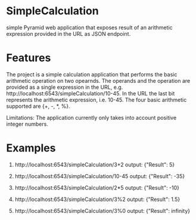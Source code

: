 # SimpleCalculation

simple Pyramid web application that exposes result of an arithmetic expression provided in the URL as JSON endpoint.

# Features

The project is a simple calculation application that performs the basic arithmetic operation on two opearnds. The operands and the operation are provided as a single expression in the URL, e.g. http://localhost:6543/simpleCalculation/10-45. In the URL the last bit represents the arithmetic expression, i.e. 10-45. The four basic arithmetic supported are {+, -, *, %}. 

Limitations: The application currently only takes into account positive integer numbers.
 
 # Examples
 
 1. http://localhost:6543/simpleCalculation/3+2   output: {"Result": 5}
 
 2. http://localhost:6543/simpleCalculation/10-45   output: {"Result": -35}
 
 3. http://localhost:6543/simpleCalculation/2*5   output: {"Result": -10}
 
 4. http://localhost:6543/simpleCalculation/3%2   output: {"Result": 1.5}
 
 5. http://localhost:6543/simpleCalculation/3%0   output: {"Result": infinity} 
 
 
